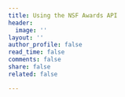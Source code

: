 ```yaml
---
title: Using the NSF Awards API
header:
  image: ''
layout: ''
author_profile: false
read_time: false
comments: false
share: false
related: false

---
```

